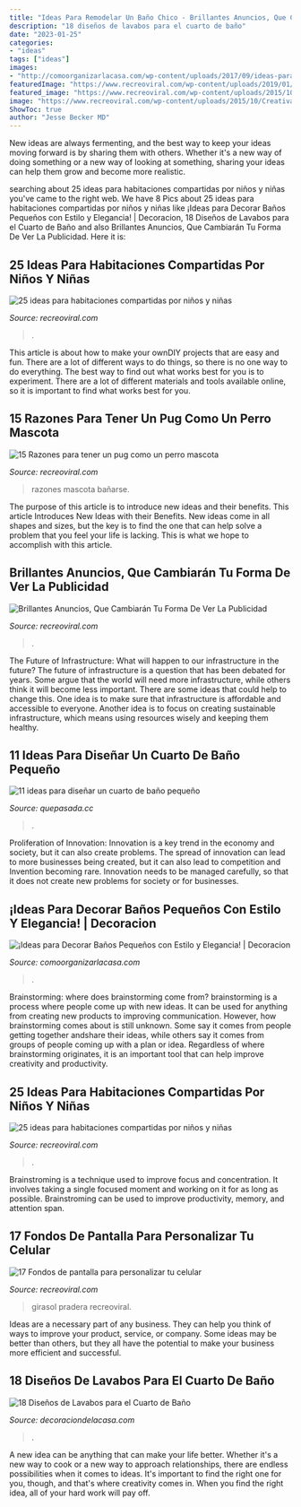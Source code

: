 ```yaml
---
title: "Ideas Para Remodelar Un Baño Chico - Brillantes Anuncios, Que Cambiarán Tu Forma De Ver La Publicidad"
description: "18 diseños de lavabos para el cuarto de baño"
date: "2023-01-25"
categories:
- "ideas"
tags: ["ideas"]
images:
- "http://comoorganizarlacasa.com/wp-content/uploads/2017/09/ideas-para-decorar-banos-pequenos-16.jpg"
featuredImage: "https://www.recreoviral.com/wp-content/uploads/2019/01/fondo-de-pantalla-recreoviral.com-13.jpg"
featured_image: "https://www.recreoviral.com/wp-content/uploads/2015/10/Creativas-habitaciones-compartidas-por-niños-y-niñas-13.jpg"
image: "https://www.recreoviral.com/wp-content/uploads/2015/10/Creativas-habitaciones-compartidas-por-niños-y-niñas-13.jpg"
ShowToc: true
author: "Jesse Becker MD"
---
```



New ideas are always fermenting, and the best way to keep your ideas moving forward is by sharing them with others. Whether it's a new way of doing something or a new way of looking at something, sharing your ideas can help them grow and become more realistic.

	

		
searching about 25 ideas para habitaciones compartidas por niños y niñas you've came to the right web. We have 8 Pics about 25 ideas para habitaciones compartidas por niños y niñas like ¡Ideas para Decorar Baños Pequeños con Estilo y Elegancia! | Decoracion, 18 Diseños de Lavabos para el Cuarto de Baño and also Brillantes Anuncios, Que Cambiarán Tu Forma De Ver La Publicidad. Here it is:
		
    
## 25 Ideas Para Habitaciones Compartidas Por Niños Y Niñas

<img loading=lazy src="https://www.recreoviral.com/wp-content/uploads/2015/10/Creativas-habitaciones-compartidas-por-niños-y-niñas-13.jpg" onerror="this.onerror=null;this.src='https://tse1.mm.bing.net/th?id=OIP.WJcSvUb9MypUyjopaPKATAHaFP&amp;pid=15.1';" alt="25 ideas para habitaciones compartidas por niños y niñas">

_Source: recreoviral.com_

>. 

	

This article is about how to make your ownDIY projects that are easy and fun. There are a lot of different ways to do things, so there is no one way to do everything. The best way to find out what works best for you is to experiment. There are a lot of different materials and tools available online, so it is important to find what works best for you.

    
## 15 Razones Para Tener Un Pug Como Un Perro Mascota

<img loading=lazy src="https://www.recreoviral.com/wp-content/uploads/2015/05/15-razones-por-las-que-no-deberias-tener-un-pug-como-mascota-5.jpg" onerror="this.onerror=null;this.src='https://tse2.mm.bing.net/th?id=OIP.R29TukZfkpmd7fQ56G8zaQHaKR&amp;pid=15.1';" alt="15 Razones para tener un pug como un perro mascota">

_Source: recreoviral.com_

>razones mascota bañarse. 

	

The purpose of this article is to introduce new ideas and their benefits.
This article Introduces New Ideas with their Benefits. New ideas come in all shapes and sizes, but the key is to find the one that can help solve a problem that you feel your life is lacking. This is what we hope to accomplish with this article.

    
## Brillantes Anuncios, Que Cambiarán Tu Forma De Ver La Publicidad

<img loading=lazy src="https://www.recreoviral.com/wp-content/uploads/2015/03/carteles-creativos-publicidad-8.jpg" onerror="this.onerror=null;this.src='https://tse1.mm.bing.net/th?id=OIP.O0gxPjNIk9w-ubLNG7HzPgHaFB&amp;pid=15.1';" alt="Brillantes Anuncios, Que Cambiarán Tu Forma De Ver La Publicidad">

_Source: recreoviral.com_

>. 

	

The Future of Infrastructure: What will happen to our infrastructure in the future?
The future of infrastructure is a question that has been debated for years. Some argue that the world will need more infrastructure, while others think it will become less important. There are some ideas that could help to change this. One idea is to make sure that infrastructure is affordable and accessible to everyone. Another idea is to focus on creating sustainable infrastructure, which means using resources wisely and keeping them healthy.

    
## 11 Ideas Para Diseñar Un Cuarto De Baño Pequeño

<img loading=lazy src="https://quepasada.cc/wp-content/uploads/1/11-ideas-para-disenar-un-cuarto-de-bano-pequeno/11.jpg" onerror="this.onerror=null;this.src='https://tse4.mm.bing.net/th?id=OIP.NUv27RFOMSKD__IjaGCnJAHaHa&amp;pid=15.1';" alt="11 ideas para diseñar un cuarto de baño pequeño">

_Source: quepasada.cc_

>. 

	

Proliferation of Innovation:
Innovation is a key trend in the economy and society, but it can also create problems. The spread of innovation can lead to more businesses being created, but it can also lead to competition and Invention becoming rare. Innovation needs to be managed carefully, so that it does not create new problems for society or for businesses.

    
## ¡Ideas Para Decorar Baños Pequeños Con Estilo Y Elegancia! | Decoracion

<img loading=lazy src="http://comoorganizarlacasa.com/wp-content/uploads/2017/09/ideas-para-decorar-banos-pequenos-16.jpg" onerror="this.onerror=null;this.src='https://tse1.mm.bing.net/th?id=OIP.xR3JLqVv0mSD__9_GElvQgHaJ4&amp;pid=15.1';" alt="¡Ideas para Decorar Baños Pequeños con Estilo y Elegancia! | Decoracion">

_Source: comoorganizarlacasa.com_

>. 

	

Brainstorming: where does brainstorming come from?
brainstorming is a process where people come up with new ideas. It can be used for anything from creating new products to improving communication. However, how brainstorming comes about is still unknown. Some say it comes from people getting together andshare their ideas, while others say it comes from groups of people coming up with a plan or idea. Regardless of where brainstorming originates, it is an important tool that can help improve creativity and productivity.

    
## 25 Ideas Para Habitaciones Compartidas Por Niños Y Niñas

<img loading=lazy src="https://www.recreoviral.com/wp-content/uploads/2015/10/Creativas-habitaciones-compartidas-por-niños-y-niñas-12-730x487.jpg" onerror="this.onerror=null;this.src='https://tse4.mm.bing.net/th?id=OIP.Wsef2xHV58KV9yJyMPZvkwHaE8&amp;pid=15.1';" alt="25 ideas para habitaciones compartidas por niños y niñas">

_Source: recreoviral.com_

>. 

	

Brainstroming is a technique used to improve focus and concentration. It involves taking a single focused moment and working on it for as long as possible. Brainstroming can be used to improve productivity, memory, and attention span.

    
## 17 Fondos De Pantalla Para Personalizar Tu Celular

<img loading=lazy src="https://www.recreoviral.com/wp-content/uploads/2019/01/fondo-de-pantalla-recreoviral.com-13.jpg" onerror="this.onerror=null;this.src='https://tse4.mm.bing.net/th?id=OIP.ySwtScPLnIKNZ3QYruTy7wHaNK&amp;pid=15.1';" alt="17 Fondos de pantalla para personalizar tu celular">

_Source: recreoviral.com_

>girasol pradera recreoviral. 

	

Ideas are a necessary part of any business. They can help you think of ways to improve your product, service, or company. Some ideas may be better than others, but they all have the potential to make your business more efficient and successful.

    
## 18 Diseños De Lavabos Para El Cuarto De Baño

<img loading=lazy src="https://i1.wp.com/decoraciondelacasa.com/wp-content/uploads/2015/07/diseño-lavabo-baño-8.jpg?fit=567%2C851&amp;ssl=1" onerror="this.onerror=null;this.src='https://tse1.mm.bing.net/th?id=OIP.sh3qde8mAY78pT_8jlHLWAHaLH&amp;pid=15.1';" alt="18 Diseños de Lavabos para el Cuarto de Baño">

_Source: decoraciondelacasa.com_

>. 

	

A new idea can be anything that can make your life better. Whether it's a new way to cook or a new way to approach relationships, there are endless possibilities when it comes to ideas. It's important to find the right one for you, though, and that's where creativity comes in. When you find the right idea, all of your hard work will pay off.

